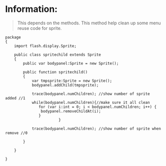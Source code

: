 # Information: #
> This depends on the methods. This method help clean up some menu reuse code for sprite.

```
package  
{
	import flash.display.Sprite;
	
	public class spritechild extends Sprite
	{
		public var bodypanel:Sprite = new Sprite();
		
		public function spritechild() 
		{
			var tmpsprite:Sprite = new Sprite();
			bodypanel.addChild(tmpsprite);
			
			trace(bodypanel.numChildren); //show number of sprite added //1
			while(bodypanel.numChildren){//make sure it all clean
			   for (var i:int = 0; i < bodypanel.numChildren; i++) {
				bodypanel.removeChildAt(i);
			   }
                        }
			
			trace(bodypanel.numChildren); //show number of sprite when remove //0
			
		}
		
	}
	
}

```